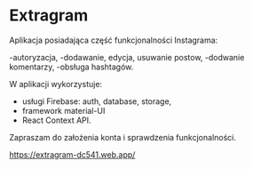 # Extragram


Aplikacja posiadająca część funkcjonalności Instagrama:
 
 -autoryzacja, 
 -dodawanie, edycja, usuwanie postow,
 -dodwanie komentarzy,
 -obsługa hashtagów.
 
W aplikacji wykorzystuje:
- usługi Firebase: auth, database, storage, 
- framework material-UI
- React Context API.

Zapraszam do założenia konta i sprawdzenia funkcjonalności.


https://extragram-dc541.web.app/
